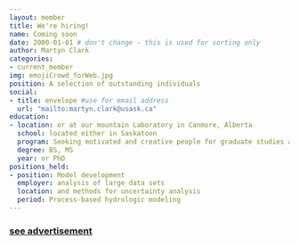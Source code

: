 ```yaml
---
layout: member
title: We're hiring!
name: Coming soon
date: 2000-01-01 # don't change - this is used for sorting only
author: Martyn Clark
categories:
- current_member
img: emojiCrowd_forWeb.jpg
position: A selection of outstanding individuals
social:
- title: envelope #use for email address
  url: "mailto:martyn.clark@usask.ca"
education:
- location: or at our mountain Laboratory in Canmore, Alberta
  school: located either in Saskatoon
  program: Seeking motivated and creative people for graduate studies and postdoctoral fellowships
  degree: BS, MS
  year: or PhD
positions_held:
- position: Model development
  employer: analysis of large data sets
  location: and methods for uncertainty analysis
  period: Process-based hydrologic modeling
---
```

### [see advertisement](../blog/Hiring)
